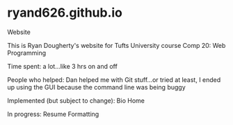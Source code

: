 ryand626.github.io
==================

Website


This is Ryan Dougherty's website for Tufts University course Comp 20: Web Programming

Time spent:
a lot...like 3 hrs on and off

People who helped:
Dan helped me with Git stuff...or tried at least, I ended up using the GUI because the command line was being buggy

Implemented (but subject to change):
Bio
Home

In progress:
Resume
Formatting
